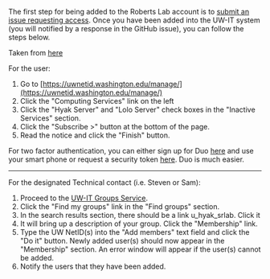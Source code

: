 The first step for being added to the Roberts Lab account is to [submit an issue requesting access](https://github.com/RobertsLab/resources/issues/new). Once you have been added into the UW-IT system (you will notified by a response in the GitHub issue), you can follow the steps below.


Taken from [here](http://wiki.cac.washington.edu/display/hyakusers/Hyak+Account+Creation)

For the user:

1. Go to [https://uwnetid.washington.edu/manage/](https://uwnetid.washington.edu/manage/)
2. Click the "Computing Services" link on the left
3. Click the "Hyak Server" and "Lolo Server" check boxes in the "Inactive Services" section.
4. Click the "Subscribe >" button at the bottom of the page.
5. Read the notice and click the "Finish" button.

For two factor authentication, you can either sign up for Duo [here](https://identity.uw.edu/2fa/) and use your smart phone or request a security token [here](http://www.washington.edu/itconnect/service/authentication/). Duo is much easier.

---

For the designated Technical contact (i.e. Steven or Sam):

1. Proceed to the [UW-IT Groups Service](https://groups.uw.edu/).
2. Click the "Find my groups" link in the "Find groups" section.
3. In the search results section, there should be a link u_hyak_srlab. Click it
4. It will bring up a description of your group. Click the "Membership" link.
5. Type the UW NetID(s) into the "Add members" text field and click the "Do it" button. Newly added user(s) should now appear in the "Membership" section. An error window will appear if the user(s) cannot be added.
6. Notify the users that they have been added.
